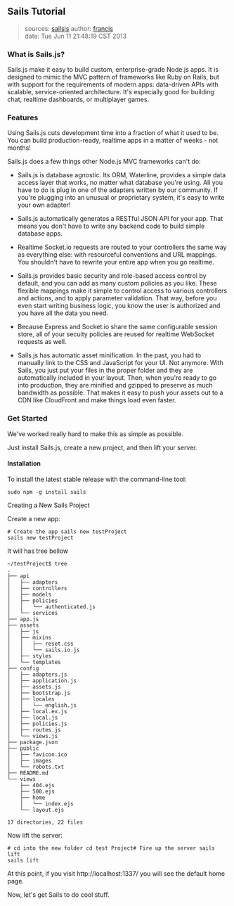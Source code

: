 ## Sails Tutorial

> sources: [sailsjs](http://sailsjs.org/)
> author: [francis](https://github.com/jhjguxin) </br>
> date: Tue Jun 11 21:48:19 CST 2013

### What is Sails.js?

Sails.js make it easy to build custom, enterprise-grade Node.js apps. It is designed to mimic the MVC pattern of frameworks like Ruby on Rails, but with support for the requirements of modern apps: data-driven APIs with scalable, service-oriented architecture. It's especially good for building chat, realtime dashboards, or multiplayer games.

### Features

Using Sails.js cuts development time into a fraction of what it used to be. You can build production-ready, realtime apps in a matter of weeks - not months!

Sails.js does a few things other Node.js MVC frameworks can't do:

- Sails.js is database agnostic. Its ORM, Waterline, provides a simple data access layer that works, no matter what database you're using. All you have to do is plug in one of the adapters written by our community. If you're plugging into an unusual or proprietary system, it's easy to write your own adapter!

- Sails.js automatically generates a RESTful JSON API for your app. That means you don't have to write any backend code to build simple database apps.

- Realtime Socket.io requests are routed to your controllers the same way as everything else: with resourceful conventions and URL mappings. You shouldn't have to rewrite your entire app when you go realtime.

- Sails.js provides basic security and role-based access control by default, and you can add as many custom policies as you like. These flexible mappings make it simple to control access to various controllers and actions, and to apply parameter validation. That way, before you even start writing business logic, you know the user is authorized and you have all the data you need.

- Because Express and Socket.io share the same configurable session store, all of your secuity policies are reused for realtime WebSocket requests as well.

- Sails.js has automatic asset minification. In the past, you had to manually link to the CSS and JavaScript for your UI. Not anymore. With Sails, you just put your files in the proper folder and they are automatically included in your layout. Then, when you're ready to go into production, they are minified and gzipped to preserve as much bandwidth as possible. That makes it easy to push your assets out to a CDN like CloudFront and make things load even faster.

### Get Started

We've worked really hard to make this as simple as possible.

Just install Sails.js, create a new project, and then lift your server.

#### Installation

To install the latest stable release with the command-line tool:

    sudo npm -g install sails
    
Creating a New Sails Project

Create a new app:

    # Create the app sails new testProject
    sails new testProject
    
It will has tree bellow

```shell
~/testProject$ tree
.
├── api
│   ├── adapters
│   ├── controllers
│   ├── models
│   ├── policies
│   │   └── authenticated.js
│   └── services
├── app.js
├── assets
│   ├── js
│   ├── mixins
│   │   ├── reset.css
│   │   └── sails.io.js
│   ├── styles
│   └── templates
├── config
│   ├── adapters.js
│   ├── application.js
│   ├── assets.js
│   ├── bootstrap.js
│   ├── locales
│   │   └── english.js
│   ├── local.ex.js
│   ├── local.js
│   ├── policies.js
│   ├── routes.js
│   └── views.js
├── package.json
├── public
│   ├── favicon.ico
│   ├── images
│   └── robots.txt
├── README.md
└── views
    ├── 404.ejs
    ├── 500.ejs
    ├── home
    │   └── index.ejs
    └── layout.ejs

17 directories, 22 files
```

Now lift the server:

    # cd into the new folder cd test Project# Fire up the server sails lift
    sails lift
					
At this point, if you visit http://localhost:1337/ you will see the default home page.

Now, let's get Sails to do cool stuff.
